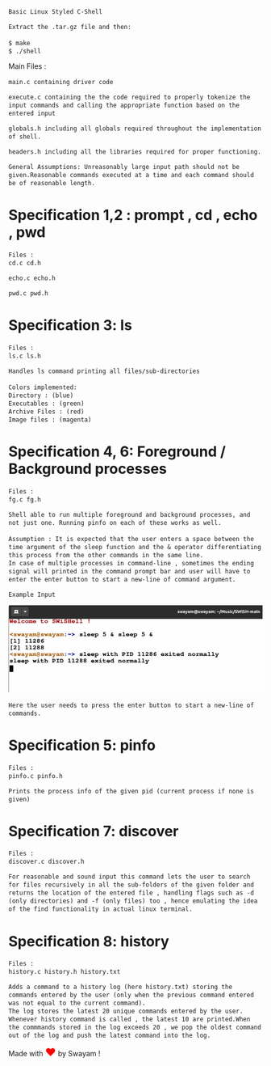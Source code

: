 <!-- file is written in markdown format -->

```
Basic Linux Styled C-Shell
```

```
Extract the .tar.gz file and then:

$ make
$ ./shell
```

Main Files :
```
main.c containing driver code
```
```
execute.c containing the the code required to properly tokenize the input commands and calling the appropriate function based on the entered input
```
```
globals.h including all globals required throughout the implementation of shell.
```
```
headers.h including all the libraries required for proper functioning.
```

```
General Assumptions: Unreasonably large input path should not be given.Reasonable commands executed at a time and each command should be of reasonable length.
```

# ****Specification 1,2 : prompt , cd , echo , pwd****

```
Files :
cd.c cd.h
```
```
echo.c echo.h
```
```
pwd.c pwd.h
```

# ****Specification 3: ls****

```
Files :
ls.c ls.h
```
```
Handles ls command printing all files/sub-directories

Colors implemented:
Directory : (blue)
Executables : (green)
Archive Files : (red)
Image files : (magenta)
```

# ****Specification 4, 6: Foreground / Background processes****

```
Files :
fg.c fg.h
```
```
Shell able to run multiple foreground and background processes, and not just one. Running pinfo on each of these works as well.

Assumption : It is expected that the user enters a space between the time argument of the sleep function and the & operator differentiating this process from the other commands in the same line.
In case of multiple processes in command-line , sometimes the ending signal will printed in the command prompt bar and user will have to enter the enter button to start a new-line of command argument.
```
```
Example Input 
```

<img src="Assumption1.jpeg"></img>

```
Here the user needs to press the enter button to start a new-line of commands.
```

# ****Specification 5: pinfo****

```
Files :
pinfo.c pinfo.h
```
```
Prints the process info of the given pid (current process if none is given)
```

# ****Specification 7: discover****

```
Files :
discover.c discover.h
```
```
For reasonable and sound input this command lets the user to search for files recursively in all the sub-folders of the given folder and returns the location of the entered file , handling flags such as -d (only directories) and -f (only files) too , hence emulating the idea of the find functionality in actual linux terminal.
```

# ****Specification 8: history****

```
Files :
history.c history.h history.txt
```
```
Adds a command to a history log (here history.txt) storing the commands entered by the user (only when the previous command entered was not equal to the current command).
The log stores the latest 20 unique commands entered by the user.
Whenever history command is called , the latest 10 are printed.When the commmands stored in the log exceeds 20 , we pop the oldest command out of the log and push the latest command into the log.
```
<p>Made with <span style="font-size:150%;color:red;">&hearts;</span> by Swayam !</p>
